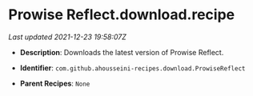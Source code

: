 # Prowise Reflect.download.recipe

_Last updated 2021-12-23 19:58:07Z_

- **Description**: Downloads the latest version of Prowise Reflect.

- **Identifier**: `com.github.ahousseini-recipes.download.ProwiseReflect`

- **Parent Recipes**: `None`